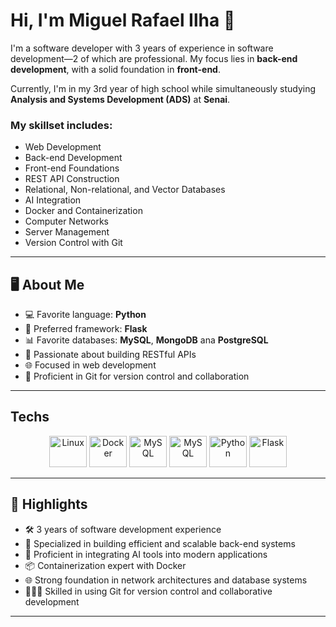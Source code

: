 # Hi, I'm Miguel Rafael Ilha 👋

I'm a software developer with 3 years of experience in software development—2 of which are professional. My focus lies in **back-end development**, with a solid foundation in **front-end**.

Currently, I'm in my 3rd year of high school while simultaneously studying **Analysis and Systems Development (ADS)** at **Senai**.

### My skillset includes:
- Web Development
- Back-end Development
- Front-end Foundations
- REST API Construction
- Relational, Non-relational, and Vector Databases
- AI Integration
- Docker and Containerization
- Computer Networks
- Server Management
- Version Control with Git

---

## 🖥️ About Me
- 💻 Favorite language: **Python**
- 🌟 Preferred framework: **Flask**
- 📊 Favorite databases: **MySQL**, **MongoDB** ana **PostgreSQL**
- 🤖 Passionate about building RESTful APIs
- 🌐 Focused in web development
- 🔧 Proficient in Git for version control and collaboration

---

## Techs

<div align="center">
  <img src="https://upload.wikimedia.org/wikipedia/commons/thumb/a/ab/Linux_Logo_in_Linux_Libertine_Font.svg/1200px-Linux_Logo_in_Linux_Libertine_Font.svg.png" alt="Linux" width="60" height="50">
  <img src="https://www.svgrepo.com/show/448401/docker.svg" alt="Docker" width="60" height="50">
  <img src="https://www.svgrepo.com/show/342044/mongodb.svg" alt="MySQL" width="60" height="50">
  <img src="https://icons.veryicon.com/png/o/miscellaneous/gwidc_1/mysql-2.png" alt="MySQL" width="60" height="50">
  <img src="https://raw.githubusercontent.com/hwkr/BitIcon/master/svg/python.svg" alt="Python" width="60" height="50">
  <img src="https://www.svgrepo.com/show/473611/flask.svg" alt="Flask" width="60" height="50">
</div>

---

## 🌟 Highlights
- 🛠️ 3 years of software development experience
- 🚀 Specialized in building efficient and scalable back-end systems
- 🔗 Proficient in integrating AI tools into modern applications
- 📦 Containerization expert with Docker
- 🌐 Strong foundation in network architectures and database systems
- 🧑‍🤝‍🧑 Skilled in using Git for version control and collaborative development

---

